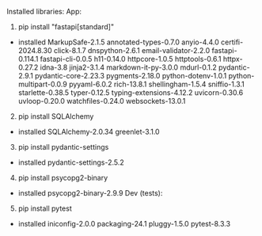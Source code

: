 
Installed libraries:
App:
1. pip install "fastapi[standard]"
- installed MarkupSafe-2.1.5 annotated-types-0.7.0 anyio-4.4.0 certifi-2024.8.30 click-8.1.7 dnspython-2.6.1 email-validator-2.2.0 fastapi-0.114.1 fastapi-cli-0.0.5 h11-0.14.0 httpcore-1.0.5 httptools-0.6.1 httpx-0.27.2 idna-3.8 jinja2-3.1.4 markdown-it-py-3.0.0 mdurl-0.1.2 pydantic-2.9.1 pydantic-core-2.23.3 pygments-2.18.0 python-dotenv-1.0.1 python-multipart-0.0.9 pyyaml-6.0.2 rich-13.8.1 shellingham-1.5.4 sniffio-1.3.1 starlette-0.38.5 typer-0.12.5 typing-extensions-4.12.2 uvicorn-0.30.6 uvloop-0.20.0 watchfiles-0.24.0 websockets-13.0.1
2. pip install SQLAlchemy
- installed SQLAlchemy-2.0.34 greenlet-3.1.0
3. pip install pydantic-settings
- installed pydantic-settings-2.5.2
4. pip install psycopg2-binary
- installed psycopg2-binary-2.9.9
Dev (tests):
5. pip install pytest
- installed iniconfig-2.0.0 packaging-24.1 pluggy-1.5.0 pytest-8.3.3
